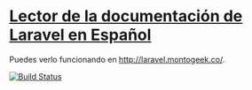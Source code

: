 # [Lector de la documentación de Laravel en Español](https://github.com/montogeek/laravel-docs-es)

Puedes verlo funcionando en http://laravel.montogeek.co/.

[![Build Status](https://snap-ci.com/montogeek/laravel-docs-reader/branch/master/build_image)](https://snap-ci.com/montogeek/laravel-docs-reader/branch/master)
